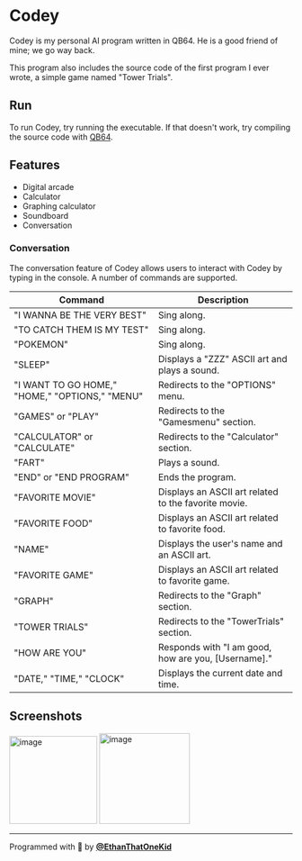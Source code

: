 # Codey

Codey is my personal AI program written in QB64. He is a good friend of mine; we go way back.

This program also includes the source code of the first program I ever wrote, a simple game named "Tower Trials".

## Run

To run Codey, try running the executable. If that doesn't work, try compiling the source code with [QB64](https://www.qb64.org/).

## Features

- Digital arcade
- Calculator
- Graphing calculator
- Soundboard
- Conversation

### Conversation

The conversation feature of Codey allows users to interact with Codey by typing in the console. A number of commands are supported.

| Command                                        | Description                                          |
| ---------------------------------------------- | ---------------------------------------------------- |
| "I WANNA BE THE VERY BEST"                     | Sing along.                                          |
| "TO CATCH THEM IS MY TEST"                     | Sing along.                                          |
| "POKEMON"                                      | Sing along.                                          |
| "SLEEP"                                        | Displays a "ZZZ" ASCII art and plays a sound.        |
| "I WANT TO GO HOME," "HOME," "OPTIONS," "MENU" | Redirects to the "OPTIONS" menu.                     |
| "GAMES" or "PLAY"                              | Redirects to the "Gamesmenu" section.                |
| "CALCULATOR" or "CALCULATE"                    | Redirects to the "Calculator" section.               |
| "FART"                                         | Plays a sound.                                       |
| "END" or "END PROGRAM"                         | Ends the program.                                    |
| "FAVORITE MOVIE"                               | Displays an ASCII art related to the favorite movie. |
| "FAVORITE FOOD"                                | Displays an ASCII art related to favorite food.      |
| "NAME"                                         | Displays the user's name and an ASCII art.           |
| "FAVORITE GAME"                                | Displays an ASCII art related to favorite game.      |
| "GRAPH"                                        | Redirects to the "Graph" section.                    |
| "TOWER TRIALS"                                 | Redirects to the "TowerTrials" section.              |
| "HOW ARE YOU"                                  | Responds with "I am good, how are you, [Username]."  |
| "DATE," "TIME," "CLOCK"                        | Displays the current date and time.                  |

## Screenshots

<img width="156" alt="image" src="https://github.com/EthanThatOneKid/codey/assets/31261035/77b9d518-97bc-4709-b29a-95ba0dd9139d">

<img width="161" alt="image" src="https://github.com/EthanThatOneKid/codey/assets/31261035/f807fc1d-eebe-49c6-8b6e-775feec62c1c">

---

Programmed with 🤟 by [**@EthanThatOneKid**](https://etok.codes/)
